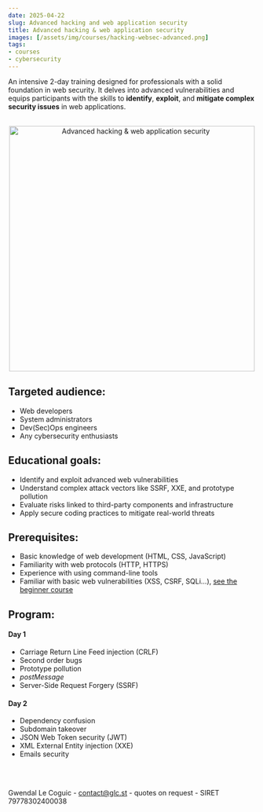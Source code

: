 ```yaml
---
date: 2025-04-22
slug: Advanced hacking and web application security
title: Advanced hacking & web application security
images: [/assets/img/courses/hacking-websec-advanced.png]
tags:
- courses
- cybersecurity
---
```


An intensive 2-day training designed for professionals with a solid foundation in web security.
It delves into advanced vulnerabilities and equips participants with the skills to __identify__, __exploit__, and __mitigate complex security issues__ in web applications.
<!--more-->

<br>
<center>
    <img src="/assets/img/courses/hacking-websec-advanced.png" alt="Advanced hacking & web application security" width="500" />
</center>


## Targeted audience:

- Web developers
- System administrators
- Dev(Sec)Ops engineers
- Any cybersecurity enthusiasts


## Educational goals:
- Identify and exploit advanced web vulnerabilities
- Understand complex attack vectors like SSRF, XXE, and prototype pollution
- Evaluate risks linked to third-party components and infrastructure
- Apply secure coding practices to mitigate real-world threats


## Prerequisites:
- Basic knowledge of web development (HTML, CSS, JavaScript)
- Familiarity with web protocols (HTTP, HTTPS)
- Experience with using command-line tools
- Familiar with basic web vulnerabilities (XSS, CSRF, SQLi...), [see the beginner course](/courses/hacking-and-web-application-security/)


## Program:
#### Day 1
- Carriage Return Line Feed injection (CRLF)
- Second order bugs
- Prototype pollution
- _postMessage_
- Server-Side Request Forgery (SSRF)

#### Day 2
- Dependency confusion
- Subdomain takeover
- JSON Web Token security (JWT)
- XML External Entity injection (XXE)
- Emails security

<br><br>

Gwendal Le Coguic - <a href="mailto:contact@glc.st" target="_blank">contact@glc.st</a> - quotes on request - SIRET 79778302400038
